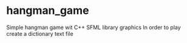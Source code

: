 # hangman_game

Simple hangman game wit C++ SFML library graphics
In order to play create a dictionary text file
